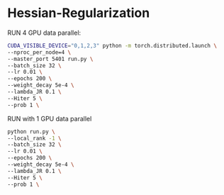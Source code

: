 # Hessian-Regularization



RUN 4 GPU data parallel:

```bash
CUDA_VISIBLE_DEVICE="0,1,2,3" python -m torch.distributed.launch \
--nproc_per_node=4 \
--master_port 5401 run.py \
--batch_size 32 \
--lr 0.01 \
--epochs 200 \
--weight_decay 5e-4 \
--lambda_JR 0.1 \
--Hiter 5 \
--prob 1 \
```





RUN with 1 GPU data parallel

```bash
python run.py \
--local_rank -1 \
--batch_size 32 \
--lr 0.01 \
--epochs 200 \
--weight_decay 5e-4 \
--lambda_JR 0.1 \
--Hiter 5 \
--prob 1 \
```

